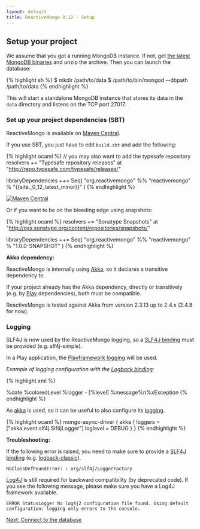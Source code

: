 ```yaml
---
layout: default
title: ReactiveMongo 0.12 - Setup
---
```


## Setup your project

We assume that you got a running MongoDB instance. If not, get [the latest MongoDB binaries](http://www.mongodb.org/downloads) and unzip the archive. Then you can launch the database:

{% highlight sh %}
$ mkdir /path/to/data
$ /path/to/bin/mongod --dbpath /path/to/data
{% endhighlight %}

This will start a standalone MongoDB instance that stores its data in the ```data``` directory and listens on the TCP port 27017.

### Set up your project dependencies (SBT)

ReactiveMongo is available on [Maven Central](http://search.maven.org/#browse%7C1306790).

If you use SBT, you just have to edit `build.sbt` and add the following:

{% highlight ocaml %}
// you may also want to add the typesafe repository
resolvers += "Typesafe repository releases" at "http://repo.typesafe.com/typesafe/releases/"

libraryDependencies ++= Seq(
  "org.reactivemongo" %% "reactivemongo" % "{{site._0_12_latest_minor}}"
)
{% endhighlight %}

[![Maven Central](https://maven-badges.herokuapp.com/maven-central/org.reactivemongo/reactivemongo_2.12/badge.svg)](https://maven-badges.herokuapp.com/maven-central/org.reactivemongo/reactivemongo_2.12/)

Or if you want to be on the bleeding edge using snapshots:

{% highlight ocaml %}
resolvers += "Sonatype Snapshots" at "http://oss.sonatype.org/content/repositories/snapshots/"

libraryDependencies ++= Seq(
  "org.reactivemongo" %% "reactivemongo" % "1.0.0-SNAPSHOT"
)
{% endhighlight %}

**Akka dependency:**

ReactiveMongo is internally using [Akka](http://akka.io/), so it declares a transitive dependency to.

If your project already has the Akka dependency, directly or transitively (e.g. by [Play](https://playframework.com/) dependencies), both must be compatible.

ReactiveMongo is tested against Akka from version 2.3.13 up to 2.4.x (2.4.8 for now).

### Logging

SLF4J is now used by the ReactiveMongo logging, so a [SLF4J binding](http://www.slf4j.org/manual.html#swapping) must be provided (e.g. slf4j-simple).

In a Play application, the [Playframework logging](https://www.playframework.com/documentation/latest/ScalaLogging) will be used.

*Example of logging configuration with the [Logback binding](http://logback.qos.ch):*

{% highlight xml %}
<configuration>
  <conversionRule conversionWord="coloredLevel"
    converterClass="play.api.Logger$ColoredLevel" />

  <appender name="STDOUT" class="ch.qos.logback.core.ConsoleAppender">
    <encoder>
      <pattern>%date %coloredLevel %logger - [%level] %message%n%xException</pattern>
    </encoder>
  </appender>

  <logger name="reactivemongo" level="WARN" />

  <root level="WARN">
    <appender-ref ref="STDOUT" />
  </root>
</configuration>
{% endhighlight %}

As [akka](http://akka.io) is used, so it can be useful to also configure its [logging](http://doc.akka.io/docs/akka/2.4.7/scala/logging.html).

{% highlight ocaml %}
mongo-async-driver {
  akka {
    loggers = ["akka.event.slf4j.Slf4jLogger"]
    loglevel = DEBUG
  }
}
{% endhighlight %}

**Troubleshooting:**

If the following error is raised, you need to make sure to provide a [SLF4J binding](http://www.slf4j.org/manual.html#swapping) (e.g. [logback-classic](http://logback.qos.ch/)).

    NoClassDefFoundError: : org/slf4j/LoggerFactory

[Log4J](http://logging.apache.org/log4j/2.x/) is still required for backward compatibility (by deprecated code). If you see the following message, please make sure you have a Log4J framework available.

    ERROR StatusLogger No log4j2 configuration file found. Using default configuration: logging only errors to the console.

[Next: Connect to the database](./connect-database.html)
